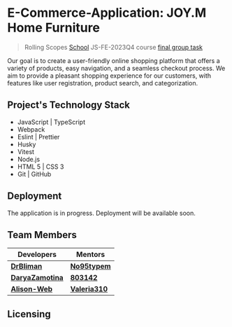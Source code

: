 # E-Commerce-Application: JOY.M Home Furniture
> Rolling Scopes [School](https://rs.school/) JS-FE-2023Q4 course [final group task](https://github.com/rolling-scopes-school/tasks/tree/master/tasks/eCommerce-Application)

Our goal is to create a user-friendly online shopping platform that offers a variety of products, easy navigation, and a seamless checkout process. We aim to provide a pleasant shopping experience for our customers, with features like user registration, product search, and categorization.

## Project's Technology Stack
- JavaScript | TypeScript
- Webpack
- Eslint | Prettier
- Husky
- Vitest
- Node.js
- HTML 5 | CSS 3
- Git | GitHub

## Deployment
The application is in progress. Deployment will be available soon.

## Team Members
| Developers | Mentors |
| ---------- | ------- |
|[**DrBliman**](https://github.com/drbliman)|[**No95typem**](https://github.com/no95typem)|
|[**DaryaZamotina**](https://github.com/daryazamotina)|[**803142**](https://github.com/803142)|
|[**Alison-Web**](https://github.com/alison-web)|[**Valeria310**](https://github.com/valeria310)|

## Licensing
